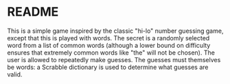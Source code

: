 README
======

This is a simple game inspired by the classic "hi-lo" number guessing game,
except that this is played with words. The secret is a randomly selected word
from a list of common words (although a lower bound on difficulty ensures that
extremely common words like "the" will not be chosen). The user is allowed to
repeatedly make guesses. The guesses must themselves be words: a Scrabble
dictionary is used to determine what guesses are valid.
